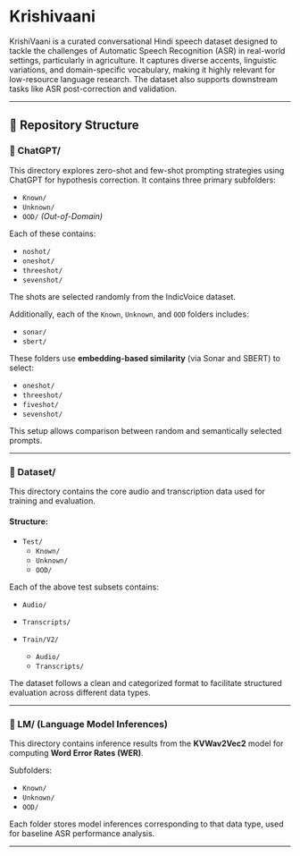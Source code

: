 # Krishivaani

KrishiVaani is a curated conversational Hindi speech dataset designed to tackle the challenges of Automatic Speech Recognition (ASR) in real-world settings, particularly in agriculture. It captures diverse accents, linguistic variations, and domain-specific vocabulary, making it highly relevant for low-resource language research. The dataset also supports downstream tasks like ASR post-correction and validation.

---

## 📁 Repository Structure

### 🔹 ChatGPT/

This directory explores zero-shot and few-shot prompting strategies using ChatGPT for hypothesis correction. It contains three primary subfolders:

- `Known/`
- `Unknown/`
- `OOD/` *(Out-of-Domain)*

Each of these contains:
- `noshot/`
- `oneshot/`
- `threeshot/`
- `sevenshot/`

The shots are selected randomly from the IndicVoice dataset.

Additionally, each of the `Known`, `Unknown`, and `OOD` folders includes:
- `sonar/`  
- `sbert/`  

These folders use **embedding-based similarity** (via Sonar and SBERT) to select:
- `oneshot/`
- `threeshot/`
- `fiveshot/`
- `sevenshot/`

This setup allows comparison between random and semantically selected prompts.

---

### 🔹 Dataset/

This directory contains the core audio and transcription data used for training and evaluation.

#### Structure:
- `Test/`
  - `Known/`
  - `Unknown/`
  - `OOD/`

Each of the above test subsets contains:
- `Audio/`
- `Transcripts/`

- `Train/V2/`
  - `Audio/`
  - `Transcripts/`

The dataset follows a clean and categorized format to facilitate structured evaluation across different data types.

---

### 🔹 LM/ (Language Model Inferences)

This directory contains inference results from the **KVWav2Vec2** model for computing **Word Error Rates (WER)**.

Subfolders:
- `Known/`
- `Unknown/`
- `OOD/`

Each folder stores model inferences corresponding to that data type, used for baseline ASR performance analysis.

---
